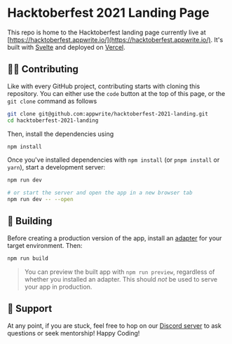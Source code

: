 # Hacktoberfest 2021 Landing Page

This repo is home to the Hacktoberfest landing page currently live at [https://hacktoberfest.appwrite.io/](https://hacktoberfest.appwrite.io/). It's built with [Svelte](https://svelte.dev/) and deployed on [Vercel](https://vercel.com/).

## 👩‍💻 Contributing

Like with every GitHub project, contributing starts with cloning this repository. You can either use the `code` button at the top of this page, or the `git clone` command as follows

```sh
git clone git@github.com:appwrite/hacktoberfest-2021-landing.git
cd hacktoberfest-2021-landing
```

Then, install the dependencies using 
```sh
npm install
```

Once you've installed dependencies with `npm install` (or `pnpm install` or `yarn`), start a development server:

```bash
npm run dev

# or start the server and open the app in a new browser tab
npm run dev -- --open
```

## 🔨 Building

Before creating a production version of the app, install an [adapter](https://kit.svelte.dev/docs#adapters) for your target environment. Then:

```bash
npm run build
```

> You can preview the built app with `npm run preview`, regardless of whether you installed an adapter. This should _not_ be used to serve your app in production.

## 🤕 Support 
At any point, if you are stuck, feel free to hop on our [Discord server](https://appwrite.io/discord) to ask questions or seek mentorship! Happy Coding! 